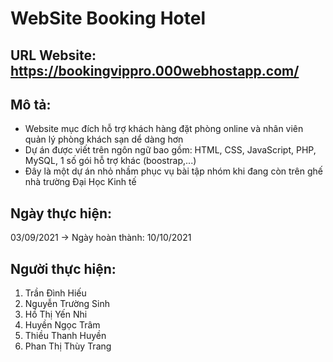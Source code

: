 # WebSite Booking Hotel

## URL Website: https://bookingvippro.000webhostapp.com/
## Mô tả:
- Website mục đích hỗ trợ khách hàng đặt phòng online và nhân viên quản lý phòng khách sạn dể dàng hơn
- Dự án được viết trên ngôn ngữ bao gồm: HTML, CSS, JavaScript, PHP, MySQL, 1 số gói hỗ trợ khác (boostrap,...)
- Đây là một dự án nhỏ nhầm phục vụ bài tập nhóm khi đang còn trên ghế nhà trường Đại Học Kinh tế

## Ngày thực hiện: 
03/09/2021 -> Ngày hoàn thành: 10/10/2021

## Người thực hiện: 
1. Trần Đình Hiếu
2. Nguyễn Trường Sinh
3. Hồ Thị Yến Nhi
4. Huyền Ngọc Trâm
5. Thiều Thanh Huyền
6. Phan Thị Thùy Trang
